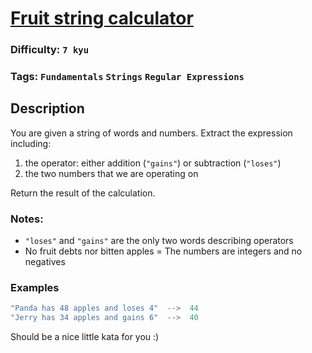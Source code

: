 # [Fruit string calculator](https://www.codewars.com/kata/57b9fc5b8f5813384a000aa3)

### Difficulty: `7 kyu`

### Tags: `Fundamentals` `Strings` `Regular Expressions`

## Description

You are given a string of words and numbers. Extract the expression including:

1. the operator: either addition (`"gains"`) or subtraction (`"loses"`)
2. the two numbers that we are operating on

Return the result of the calculation.

### Notes:

- `"loses"` and `"gains"` are the only two words describing operators
- No fruit debts nor bitten apples = The numbers are integers and no negatives

### Examples

```js
"Panda has 48 apples and loses 4"  -->  44
"Jerry has 34 apples and gains 6"  -->  40
```
Should be a nice little kata for you :)